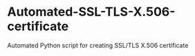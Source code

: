 # Automated-SSL-TLS-X.506-certificate
Automated Python script for creating SSL/TLS X.506 certificate
